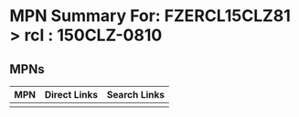 



# MPN Summary For: FZERCL15CLZ81 > rcl : 150CLZ-0810

## MPNs
  

|MPN|Direct Links|Search Links|
| :--- | :--- | :--- |
||||
